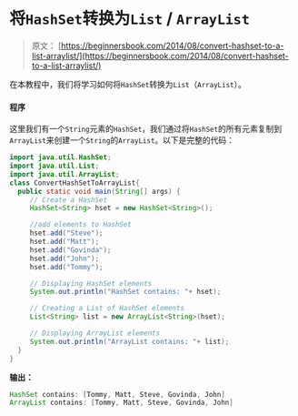 # 将`HashSet`转换为`List` / `ArrayList`

> 原文： [https://beginnersbook.com/2014/08/convert-hashset-to-a-list-arraylist/](https://beginnersbook.com/2014/08/convert-hashset-to-a-list-arraylist/)

在本教程中，我们将学习如何将`HashSet`转换为`List`（`ArrayList`）。

#### 程序

这里我们有一个`String`元素的`HashSet`，我们通过将`HashSet`的所有元素复制到`ArrayList`来创建一个`String`的`ArrayList`。以下是完整的代码：

```java
import java.util.HashSet;
import java.util.List;
import java.util.ArrayList;
class ConvertHashSetToArrayList{ 
  public static void main(String[] args) {
     // Create a HashSet
     HashSet<String> hset = new HashSet<String>();

     //add elements to HashSet
     hset.add("Steve");
     hset.add("Matt");
     hset.add("Govinda");
     hset.add("John");
     hset.add("Tommy");

     // Displaying HashSet elements
     System.out.println("HashSet contains: "+ hset);

     // Creating a List of HashSet elements
     List<String> list = new ArrayList<String>(hset);

     // Displaying ArrayList elements
     System.out.println("ArrayList contains: "+ list);
  }
}
```

**输出：**

```java
HashSet contains: [Tommy, Matt, Steve, Govinda, John]
ArrayList contains: [Tommy, Matt, Steve, Govinda, John]

```